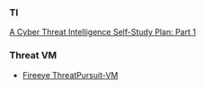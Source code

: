 ### TI 

[A Cyber Threat Intelligence Self-Study Plan: Part 1](https://medium.com/katies-five-cents/a-cyber-threat-intelligence-self-study-plan-part-1-968b5a8daf9a)

### Threat VM

* [Fireeye ThreatPursuit-VM ](https://github.com/fireeye/ThreatPursuit-VM)
